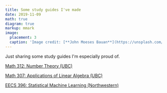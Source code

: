 ```yaml
---
title: Some study guides I've made
date: 2019-11-09
math: true
diagram: true
markup: mmark
image:
  placement: 3
  caption: 'Image credit: [**John Moeses Bauan**](https://unsplash.com/photos/OGZtQF8iC0g)'
---
```


Just sharing some study guides I'm especially proud of.

[Math 312: Number Theory (UBC)](../../files/study_guides/math_312.pdf)

[Math 307: Applications of Linear Algebra (UBC)](../../files/study_guides/math_307.pdf)

[EECS 396: Statistical Machine Learning (Northwestern)](../../files/study_guides/sml.pdf)
